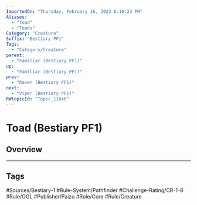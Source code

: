 ```yaml
---
ImportedOn: "Thursday, February 16, 2023 6:10:23 PM"
Aliases:
  - "Toad"
  - "Toads"
Category: "Creature"
Suffix: "Bestiary PF1"
Tags:
  - "Category/Creature"
parent:
  - "Familiar (Bestiary PF1)"
up:
  - "Familiar (Bestiary PF1)"
prev:
  - "Raven (Bestiary PF1)"
next:
  - "Viper (Bestiary PF1)"
RWtopicId: "Topic_11840"
---
```

# Toad (Bestiary PF1)
## Overview

---
## Tags
#Sources/Bestiary-1 #Rule-System/Pathfinder #Challenge-Rating/CR-1-8 #Rule/OGL #Publisher/Paizo #Rule/Core #Rule/Creature

